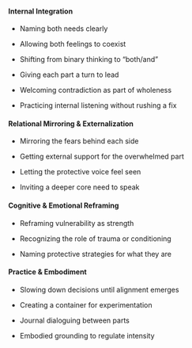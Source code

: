 #### **Internal Integration**

- Naming both needs clearly
    
- Allowing both feelings to coexist
    
- Shifting from binary thinking to “both/and”
    
- Giving each part a turn to lead
    
- Welcoming contradiction as part of wholeness
    
- Practicing internal listening without rushing a fix
    

#### **Relational Mirroring & Externalization**

- Mirroring the fears behind each side
    
- Getting external support for the overwhelmed part
    
- Letting the protective voice feel seen
    
- Inviting a deeper core need to speak
    

#### **Cognitive & Emotional Reframing**

- Reframing vulnerability as strength
    
- Recognizing the role of trauma or conditioning
    
- Naming protective strategies for what they are
    

#### **Practice & Embodiment**

- Slowing down decisions until alignment emerges
    
- Creating a container for experimentation
    
- Journal dialoguing between parts
    
- Embodied grounding to regulate intensity
